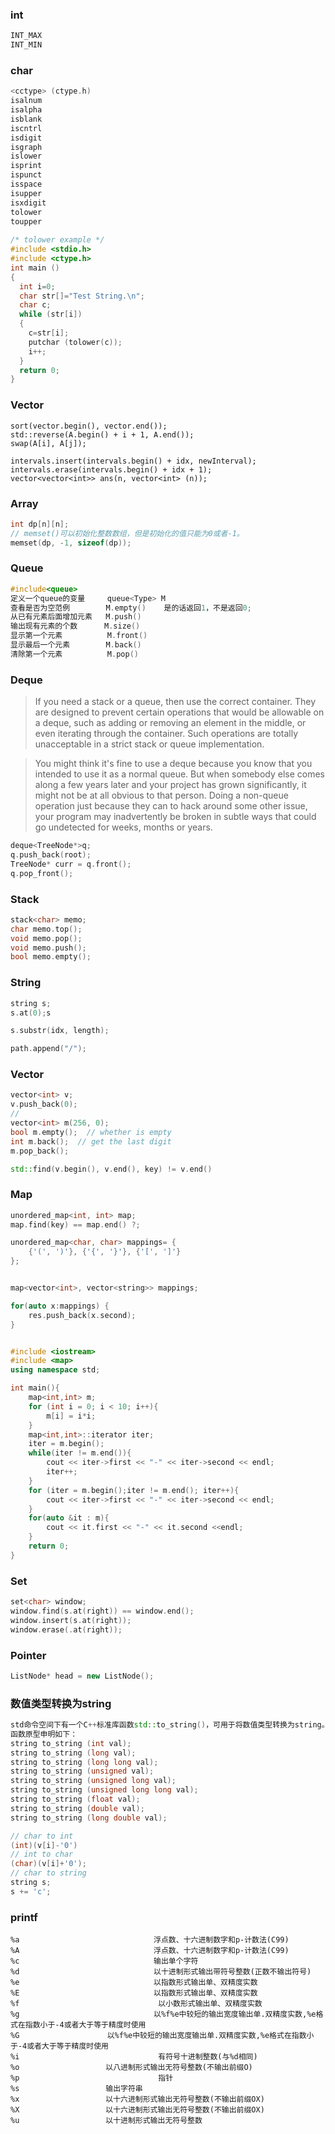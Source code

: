 ### int

```c++
INT_MAX
INT_MIN
```



### char

```c++
<cctype> (ctype.h)
isalnum
isalpha
isblank
iscntrl
isdigit
isgraph
islower
isprint
ispunct
isspace
isupper
isxdigit
tolower
toupper
  
/* tolower example */
#include <stdio.h>
#include <ctype.h>
int main ()
{
  int i=0;
  char str[]="Test String.\n";
  char c;
  while (str[i])
  {
    c=str[i];
    putchar (tolower(c));
    i++;
  }
  return 0;
}
```



### Vector

```
sort(vector.begin(), vector.end());
std::reverse(A.begin() + i + 1, A.end());
swap(A[i], A[j]);

intervals.insert(intervals.begin() + idx, newInterval);
intervals.erase(intervals.begin() + idx + 1);
vector<vector<int>> ans(n, vector<int> (n));
```


### Array
```c++
int dp[n][n];
// memset()可以初始化整数数组，但是初始化的值只能为0或者-1。
memset(dp, -1, sizeof(dp));
```

### Queue
```c++
#include<queue>
定义一个queue的变量     queue<Type> M
查看是否为空范例        M.empty()    是的话返回1，不是返回0;
从已有元素后面增加元素   M.push()
输出现有元素的个数      M.size()
显示第一个元素          M.front()
显示最后一个元素        M.back()
清除第一个元素          M.pop()
```

### Deque
> If you need a stack or a queue, then use the correct container. They are designed to prevent certain operations that would be allowable on a deque, such as adding or removing an element in the middle, or even iterating through the container. Such operations are totally unacceptable in a strict stack or queue implementation.

> You might think it's fine to use a deque because you know that you intended to use it as a normal queue. But when somebody else comes along a few years later and your project has grown significantly, it might not be at all obvious to that person. Doing a non-queue operation just because they can to hack around some other issue, your program may inadvertently be broken in subtle ways that could go undetected for weeks, months or years.
```c++
deque<TreeNode*>q;
q.push_back(root);
TreeNode* curr = q.front();
q.pop_front();
```
### Stack
```c++
stack<char> memo;
char memo.top();
void memo.pop();
void memo.push();
bool memo.empty();
```

### String
```c++
string s;
s.at(0);s

s.substr(idx, length);

path.append("/");
```


### Vector
```c++
vector<int> v;
v.push_back(0);
//
vector<int> m(256, 0);
bool m.empty();  // whether is empty
int m.back();  // get the last digit
m.pop_back();

std::find(v.begin(), v.end(), key) != v.end()
```

### Map
```c++
unordered_map<int, int> map;
map.find(key) == map.end() ?;

unordered_map<char, char> mappings= {
    {'(', ')'}, {'{', '}'}, {'[', ']'} 
};


map<vector<int>, vector<string>> mappings;

for(auto x:mappings) {
    res.push_back(x.second);
}


#include <iostream>
#include <map>
using namespace std;

int main(){
    map<int,int> m;
    for (int i = 0; i < 10; i++){
        m[i] = i*i;
    }
    map<int,int>::iterator iter;
    iter = m.begin();
    while(iter != m.end()){
        cout << iter->first << "-" << iter->second << endl;
        iter++;
    }
    for (iter = m.begin();iter != m.end(); iter++){
        cout << iter->first << "-" << iter->second << endl;
    }
    for(auto &it : m){
        cout << it.first << "-" << it.second <<endl;
    }
    return 0;
}

```


### Set
```c++
set<char> window;
window.find(s.at(right)) == window.end();
window.insert(s.at(right));
window.erase(.at(right));
```


### Pointer
```c++
ListNode* head = new ListNode();
```


### 数值类型转换为string
```c++
std命令空间下有一个C++标准库函数std::to_string()，可用于将数值类型转换为string。使用时需要include头文件<string>。
函数原型申明如下：
string to_string (int val);
string to_string (long val);
string to_string (long long val);
string to_string (unsigned val);
string to_string (unsigned long val);
string to_string (unsigned long long val);
string to_string (float val);
string to_string (double val);
string to_string (long double val);
```



```c++
// char to int
(int)(v[i]-'0')
// int to char
(char)(v[i]+'0');
// char to string
string s;
s += 'c';


```

### printf
```
%a                              浮点数、十六进制数字和p-计数法(C99)
%A                              浮点数、十六进制数字和p-计数法(C99)
%c                              输出单个字符
%d                              以十进制形式输出带符号整数(正数不输出符号)
%e                              以指数形式输出单、双精度实数
%E                              以指数形式输出单、双精度实数
%f                               以小数形式输出单、双精度实数
%g                              以%f%e中较短的输出宽度输出单.双精度实数,%e格式在指数小于-4或者大于等于精度时使用
%G 　　　　　　　　　　  以%f%e中较短的输出宽度输出单.双精度实数,%e格式在指数小于-4或者大于等于精度时使用
%i                               有符号十进制整数(与%d相同)
%o 　　　　　　　　　　　以八进制形式输出无符号整数(不输出前缀O)
%p                               指针
%s 　　　　　　　　　　　输出字符串
%x 　　　　　　　　　　　以十六进制形式输出无符号整数(不输出前缀OX)
%X　　　　　　　　　　　 以十六进制形式输出无符号整数(不输出前缀OX)
%u 　　　　　　　　　　　以十进制形式输出无符号整数
```
